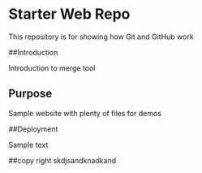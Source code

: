 # Starter Web Repo

This repository is for showing how Git and GitHub work

##Introduction

Introduction to merge tool

## Purpose

Sample website with plenty of files for demos

##Deployment

Sample text

##copy right
skdjsandknadkand